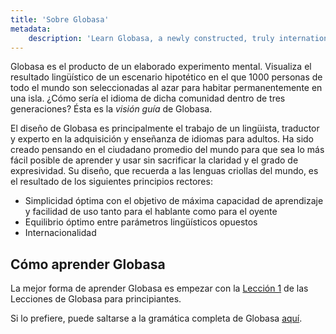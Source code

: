 ```yaml
---
title: 'Sobre Globasa'
metadata:
    description: 'Learn Globasa, a newly constructed, truly international auxiliary language.'
---
```


Globasa es el producto de un elaborado experimento mental. Visualiza el resultado lingüístico de un escenario hipotético en el que 1000 personas de todo el mundo son seleccionadas al azar para habitar permanentemente en una isla. ¿Cómo sería el idioma de dicha comunidad dentro de tres generaciones? Ésta es la _visión guía_ de Globasa.

El diseño de Globasa es principalmente el trabajo de un lingüista, traductor y experto en la adquisición y enseñanza de idiomas para adultos. Ha sido creado pensando en el ciudadano promedio del mundo para que sea lo más fácil posible de aprender y usar sin sacrificar la claridad y el grado de expresividad. Su diseño, que recuerda a las lenguas criollas del mundo, es el resultado de los siguientes principios rectores:

* Simplicidad óptima con el objetivo de máxima capacidad de aprendizaje y facilidad de uso tanto para el hablante como para el oyente
* Equilibrio óptimo entre parámetros lingüísticos opuestos
* Internacionalidad

## Cómo aprender Globasa

La mejor forma de aprender Globasa es empezar con la [Lección 1](/darsu/01) de las Lecciones de Globasa para principiantes.

Si lo prefiere, puede saltarse a la gramática completa de Globasa [aquí](/gramati).
